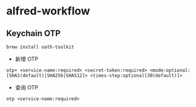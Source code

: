 # alfred-workflow

## Keychain OTP

```shell
brew install oath-toolkit
```

- 新增 OTP
```shell
otp+ <service-name:required> <secret-token:required> <mode:optional:[SHA1(default)|SHA256|SHA512]> <times-step:optional[30(default)]>
```
- 查询 OTP
```shell
otp <service-name:required>
```